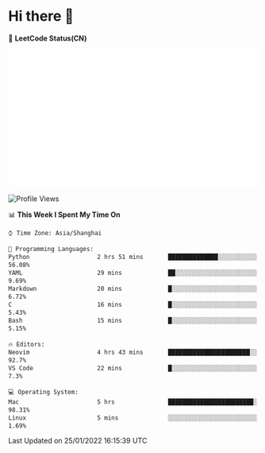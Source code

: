 # Hi there 👋

📝 **LeetCode Status(CN)**

![wsmbsbbz's LeetCode status](https://github.com/wsmbsbbz/wsmbsbbz/blob/main/status.svg)

<!--
**wsmbsbbz/wsmbsbbz** is a ✨ _special_ ✨ repository because its `README.md` (this file) appears on your GitHub profile.

Here are some ideas to get you started:

- 🔭 I’m currently working on ...
- 🌱 I’m currently learning ...
- 👯 I’m looking to collaborate on ...
- 🤔 I’m looking for help with ...
- 💬 Ask me about ...
- 📫 How to reach me: ...
- 😄 Pronouns: ...
- ⚡ Fun fact: ...
-->
<!--START_SECTION:waka-->
![Profile Views](http://img.shields.io/badge/Profile%20Views-23-blue)

📊 **This Week I Spent My Time On** 

```text
⌚︎ Time Zone: Asia/Shanghai

💬 Programming Languages: 
Python                   2 hrs 51 mins       ██████████████░░░░░░░░░░░   56.08% 
YAML                     29 mins             ██░░░░░░░░░░░░░░░░░░░░░░░   9.69% 
Markdown                 20 mins             █░░░░░░░░░░░░░░░░░░░░░░░░   6.72% 
C                        16 mins             █░░░░░░░░░░░░░░░░░░░░░░░░   5.43% 
Bash                     15 mins             █░░░░░░░░░░░░░░░░░░░░░░░░   5.15%

🔥 Editors: 
Neovim                   4 hrs 43 mins       ███████████████████████░░   92.7% 
VS Code                  22 mins             █░░░░░░░░░░░░░░░░░░░░░░░░   7.3%

💻 Operating System: 
Mac                      5 hrs               ████████████████████████░   98.31% 
Linux                    5 mins              ░░░░░░░░░░░░░░░░░░░░░░░░░   1.69%

```


 Last Updated on 25/01/2022 16:15:39 UTC
<!--END_SECTION:waka-->
